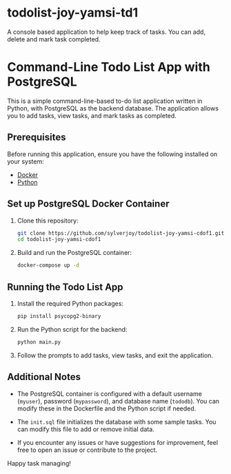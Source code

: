 # todolist-joy-yamsi-td1
A console based application to help keep track of tasks. You can add, delete and mark task completed.

# Command-Line Todo List App with PostgreSQL

This is a simple command-line-based to-do list application written in Python, with PostgreSQL as the backend database. The application allows you to add tasks, view tasks, and mark tasks as completed.

## Prerequisites

Before running this application, ensure you have the following installed on your system:

- [Docker](https://docs.docker.com/get-docker/)
- [Python](https://www.python.org/downloads/)

## Set up PostgreSQL Docker Container

1. Clone this repository:

    ```bash
    git clone https://github.com/sylverjoy/todolist-joy-yamsi-cdof1.git
    cd todolist-joy-yamsi-cdof1
    ```

2. Build and run the PostgreSQL container:

    ```bash
    docker-compose up -d
    ```

## Running the Todo List App

1. Install the required Python packages:

    ```bash
    pip install psycopg2-binary
    ```

2. Run the Python script for the backend:

    ```bash
    python main.py
    ```

3. Follow the prompts to add tasks, view tasks, and exit the application.


## Additional Notes

- The PostgreSQL container is configured with a default username (`myuser`), password (`mypassword`), and database name (`tododb`). You can modify these in the Dockerfile and the Python script if needed.

- The `init.sql` file initializes the database with some sample tasks. You can modify this file to add or remove initial data.

- If you encounter any issues or have suggestions for improvement, feel free to open an issue or contribute to the project.

Happy task managing!

